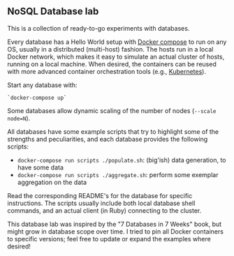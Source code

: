 NoSQL Database lab
------------------

This is a collection of ready-to-go experiments with databases.

Every database has a Hello World setup with
[Docker compose](https://docs.docker.com/compose/) to run on any OS,
usually in a distributed (multi-host) fashion. The hosts run in a local
Docker network, which makes it easy to simulate an actual cluster of hosts,
running on a local machine. When desired, the containers can be reused with
more advanced container orchestration tools
(e.g., [Kubernetes](https://github.com/kubernetes/kompose)).

Start any database with:

    `docker-compose up`

Some databases allow dynamic scaling of the number of nodes (`--scale node=N`).

All databases have some example scripts that try to highlight some of the
strengths and peculiarities, and each database provides the following scripts:

- `docker-compose run scripts ./populate.sh`: (big'ish) data generation, to have some data
- `docker-compose run scripts ./aggregate.sh`: perform some exemplar aggregation on the data

Read the corresponding README's for the database for specific instructions.
The scripts usually include both local database shell commands, and an actual
client (in Ruby) connecting to the cluster.

This database lab was inspired by the "7 Databases in 7 Weeks" book, but might
grow in database scope over time. I tried to pin all Docker containers to
specific versions; feel free to update or expand the examples where desired!
